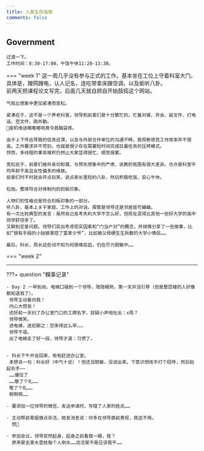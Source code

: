 ```yaml
---
title: 人类生存指南
comments: False
---
```


## Government 
    过渡一下。  
    工作时间：8:30-17:00，午饭午休11:20-13:30。

=== "week 1"
    这一周几乎没有参与正式的工作。基本坐在工位上守着科室大门。  
    具体是，蹭网蹭电，认人记名，连吃带拿床蹭空调，以及偷听八卦。    
    前两天把课程论文写完，后面几天就自顾自开始鼓捣这个网站。  

    气氛比想象中更加紧凑而宽松。
    
    紧凑在于，这不是一个养老科室。领导和前辈们是十分繁忙的，忙着对接、开会、敲文件、打电话、签文件、跑外勤。  
    📢座机电话嘟嘟嘟响真令我脑袋疼。  

    由于上下传达导致的信息迟滞，以及与外部合作单位的沟通不畅，我观察感觉工作效率并不很高。工作要求并不苛刻，也就是很少存在需要短时间完成巨量任务的压榨模式。  
    然而，多线程的事务堆积仍然让大家显得很忙、感觉很累。    

    宽松在于，前辈们格外亲切和蔼，与预先想象中的严肃、说教的氛围有很大差异。也许是科室平均年龄不高且女性偏多的缘故。  
    前辈们时不时就会开点玩笑、说点家长里短的八卦，然后积极吃饭、安心午休。  
    
    松弛。整体符合对体制内的刻板印象。  

    人物们的性格也是符合刻板印象的一部分。  
    听八卦，基本上关于家庭、工作上的对话，甭管是领导还是邻居皆可蛐蛐。  
    有一次比较典型的发言：虽然自己高考失利大学不怎么好，但现在混得比其他一些好大学的高中同学舒坦多了。  
    又聊到恋爱问题。领导们突出考虑现实因素和“门当户对”的概念，并倾情分享了一些故事，比如“很有手段的小姑娘拿捏了富家少爷”，比如被父母硬生生拆散的大学小情侣……

    最后，科长、局长这些词不知为何很难启齿，仍在尽力脱敏中……  

=== "week 2"

---

???+ question "糗事记录"
    
    - Day 2 一早到岗，电梯口碰到一个领导，隐隐眼熟，第一天并没引荐（但是整层楼的人好像都知道我了）。  
     领导主动看向我！  
     内心大慌张！  
     还好前一天扫了办公室门口的工牌名字，犹疑小声地吐出：x局？  
     领导微笑。  
     进电梯，遂尬聊之：您来得这么早。。。  
     领导不语。  
     出了电梯走了好一段，领导才道：习惯了。

  
    - 科长下午开会回来，匆匆赶进办公室。  
     本想说一句：科长好（中气十足）！但还没脱敏，没说出来。下意识想挥手打个招呼，然后抬起右手——    
     ……僵住了   
     ……敬了个礼……    
     敬了个礼…… 
     啊啊啊……

    - 要添加一位领导的微信，发送申请时，写错了人家的姓氏……

    - 主动帮前辈姐做点杂活，她发消息说：你多在领导面前表现，我这不用。  
      慌🤯 

    - 参加会议，领导突然起身，起身之前看我一眼，我？  
      原来是去拿水壶给每个人倒水……这活是不是应该我干……  

     


